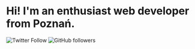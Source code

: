 # Hi! I'm an enthusiast web developer from Poznań.

<img alt="Twitter Follow" src="https://img.shields.io/twitter/follow/Lynthius?color=blue&label=Follow%20me%21&logo=twitter&logoColor=blue&style=flat-square">
<img alt="GitHub followers" src="https://img.shields.io/github/followers/Lynthius?color=%23777777&label=Follow%20me%21&logo=github&style=flat-square">


<!--
**Lynthius/Lynthius** is a ✨ _special_ ✨ repository because its `README.md` (this file) appears on your GitHub profile.

Here are some ideas to get you started:

- 🔭 I’m currently working on ...
- 🌱 I’m currently learning ...
- 👯 I’m looking to collaborate on ...
- 🤔 I’m looking for help with ...
- 💬 Ask me about ...
- 📫 How to reach me: ...
- 😄 Pronouns: ...
- ⚡ Fun fact: ...
-->
